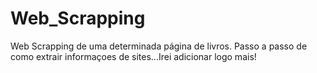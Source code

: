 # Web_Scrapping
Web Scrapping de uma determinada página de livros.
Passo a passo de como extrair informaçoes de sites...Irei adicionar logo mais!
